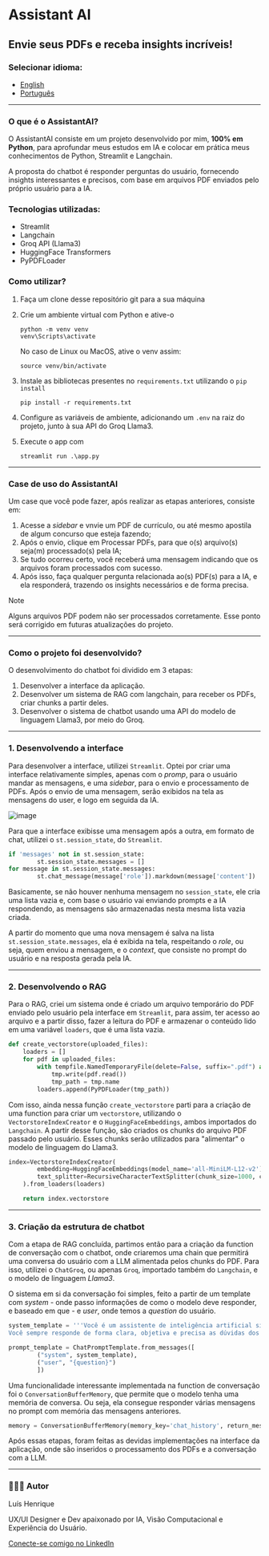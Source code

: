# Assistant AI
## Envie seus PDFs e receba insights incríveis!

### Selecionar idioma:
- [English](https://github.com/louuispy/Chatbot-with-PDF-reader/blob/main/README-en.md)
- [Português](https://github.com/louuispy/Chatbot-with-PDF-reader/blob/main/README.md)

---

### O que é o AssistantAI?
O AssistantAI consiste em um projeto desenvolvido por mim, **100% em Python**, para aprofundar meus estudos em IA e colocar em prática meus conhecimentos de Python, Streamlit e Langchain.

A proposta do chatbot é responder perguntas do usuário, fornecendo insights interessantes e precisos, com base em arquivos PDF enviados pelo próprio usuário para a IA.

### Tecnologias utilizadas:
- Streamlit
- Langchain
- Groq API (Llama3)
- HuggingFace Transformers
- PyPDFLoader

### Como utilizar?
  1. Faça um clone desse repositório git para a sua máquina
  2. Crie um ambiente virtual com Python e ative-o
      
     ```
     python -m venv venv
     venv\Scripts\activate 
     ```
     
     No caso de Linux ou MacOS, ative o venv assim:
     
     ```
     source venv/bin/activate
     ```
   3. Instale as bibliotecas presentes no `requirements.txt` utilizando o `pip install`
      
      ```
      pip install -r requirements.txt
      ```
   4. Configure as variáveis de ambiente, adicionando um `.env` na raiz do projeto, junto à sua API do Groq Llama3.
   5. Execute o app com
      ```
      streamlit run .\app.py
      ```
---
### Case de uso do AssistantAI
Um case que você pode fazer, após realizar as etapas anteriores, consiste em:
1. Acesse a *sidebar* e vnvie um PDF de currículo, ou até mesmo apostila de algum concurso que esteja fazendo;
2. Após o envio, clique em Processar PDFs, para que o(s) arquivo(s) seja(m) processado(s) pela IA;
3. Se tudo ocorreu certo, você receberá uma mensagem indicando que os arquivos foram processados com sucesso.
4. Após isso, faça qualquer pergunta relacionada ao(s) PDF(s) para a IA, e ela responderá, trazendo os insights necessários e de forma precisa.

> [!NOTE] 
> Alguns arquivos PDF podem não ser processados corretamente.
> Esse ponto será corrigido em futuras atualizações do projeto.

---

### Como o projeto foi desenvolvido?
O desenvolvimento do chatbot foi dividido em 3 etapas:
  1. Desenvolver a interface da aplicação.
  2. Desenvolver um sistema de RAG com langchain, para receber os PDFs, criar chunks a partir deles.
  3. Desenvolver o sistema de chatbot usando uma API do modelo de linguagem Llama3, por meio do Groq.

---

### 1. Desenvolvendo a interface
Para desenvolver a interface, utilizei `Streamlit`.
Optei por criar uma interface relativamente simples, apenas com o *promp*, para o usuário mandar as mensagens, e uma *sidebar*, para o envio e processamento de PDFs.
Após o envio de uma mensagem, serão exibidos na tela as mensagens do user, e logo em seguida da IA.

![image](https://github.com/user-attachments/assets/d7a61bca-70ea-466a-9b52-4f2d7fefa243)

Para que a interface exibisse uma mensagem após a outra, em formato de chat, utilizei o `st.session_state`, do `Streamlit`.
```python
if 'messages' not in st.session_state:
        st.session_state.messages = []
for message in st.session_state.messages:
        st.chat_message(message['role']).markdown(message['content'])
```
Basicamente, se não houver nenhuma mensagem no `session_state`, ele cria uma lista vazia e, com base o usuário vai enviando prompts e a IA respondendo, as mensagens são armazenadas nesta mesma lista vazia criada.

A partir do momento que uma nova mensagem é salva na lista `st.session_state.messages`, ela é exibida na tela, respeitando o *role*, ou seja, quem enviou a mensagem, e o *context*, que consiste no prompt do usuário e na resposta gerada pela IA.

---

### 2. Desenvolvendo o RAG
Para o RAG, criei um sistema onde é criado um arquivo temporário do PDF enviado pelo usuário pela interface em `Streamlit`, para assim, ter acesso ao arquivo e a partir disso, fazer a leitura do PDF e armazenar o conteúdo lido em uma variável `loaders`, que é uma lista vazia.
```python
def create_vectorstore(uploaded_files):
    loaders = []
    for pdf in uploaded_files:
        with tempfile.NamedTemporaryFile(delete=False, suffix=".pdf") as tmp:
            tmp.write(pdf.read())
            tmp_path = tmp.name
        loaders.append(PyPDFLoader(tmp_path))
```

Com isso, ainda nessa função `create_vectorstore` parti para a criação de uma function para criar um `vectorstore`, utilizando o `VectorstoreIndexCreator` e o `HuggingFaceEmbeddings`, ambos importados do `Langchain`.
A partir desse função, são criados os chunks do arquivo PDF passado pelo usuário. Esses chunks serão utilizados para "alimentar" o modelo de linguagem do Llama3.
```python
index=VectorstoreIndexCreator(
        embedding=HuggingFaceEmbeddings(model_name='all-MiniLM-L12-v2'),
        text_splitter=RecursiveCharacterTextSplitter(chunk_size=1000, chunk_overlap=200)
    ).from_loaders(loaders)

    return index.vectorstore
```
---

### 3. Criação da estrutura de chatbot
Com a etapa de RAG concluída, partimos então para a criação da function de conversação com o chatbot, onde criaremos uma chain que permitirá uma conversa do usuário com a LLM alimentada pelos chunks do PDF.
Para isso, utilizei o `ChatGroq`, ou apenas `Groq`, importado também do `Langchain`, e o modelo de linguagem *Llama3*.

O sistema em si da conversação foi simples, feito a partir de um template com *system* - onde passo informações de como o modelo deve responder, e baseado em que - e *user*, onde temos a *question* do usuário.
```python
system_template = '''Você é um assistente de inteligência artificial simpático e profissional chamado Assistant. Você responde em Português-BR.
Você sempre responde de forma clara, objetiva e precisa as dúvidas dos usuários. Você responde com base no contexto: {context}'''

prompt_template = ChatPromptTemplate.from_messages([
        ("system", system_template),
        ("user", "{question}")
        ])
```

Uma funcionalidade interessante implementada na function de conversação foi o `ConversationBufferMemory`, que permite que o modelo tenha uma memória de conversa. Ou seja, ela consegue responder várias mensagens no prompt com memória das mensagens anteriores.
```python
memory = ConversationBufferMemory(memory_key='chat_history', return_messages=True)
```
Após essas etapas, foram feitas as devidas implementações na interface da aplicação, onde são inseridos o processamento dos PDFs e a conversação com a LLM.

---

### 👨🏻‍💻 Autor
Luís Henrique

UX/UI Designer e Dev apaixonado por IA, Visão Computacional e Experiência do Usuário.

[Conecte-se comigo no LinkedIn](https://www.linkedin.com/in/luishenrique-ia/)

